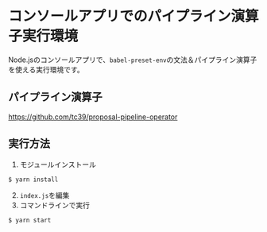 # コンソールアプリでのパイプライン演算子実行環境

Node.jsのコンソールアプリで、`babel-preset-env`の文法＆パイプライン演算子を使える実行環境です。

## パイプライン演算子
https://github.com/tc39/proposal-pipeline-operator

## 実行方法

1. モジュールインストール
```
$ yarn install
```

2. `index.js`を編集
3. コマンドラインで実行
```
$ yarn start
```
